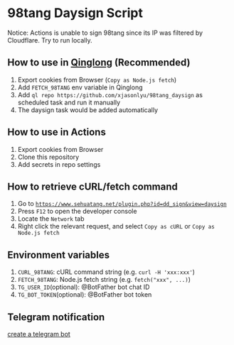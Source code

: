 # 98tang Daysign Script

Notice: Actions is unable to sign 98tang since its IP was filtered by Cloudflare. Try to run locally.

## How to use in [Qinglong](https://github.com/whyour/qinglong) (Recommended)

1. Export cookies from Browser (`Copy as Node.js fetch`)
2. Add `FETCH_98TANG` env variable in Qinglong
3. Add `ql repo https://github.com/xjasonlyu/98tang_daysign` as scheduled task and run it manually
4. The daysign task would be added automatically

## How to use in Actions

1. Export cookies from Browser
2. Clone this repository
3. Add secrets in repo settings

## How to retrieve cURL/fetch command

1. Go to [`https://www.sehuatang.net/plugin.php?id=dd_sign&view=daysign`](https://www.sehuatang.net/plugin.php?id=dd_sign&view=daysign)
2. Press `F12` to open the developer console
3. Locate the `Network` tab
4. Right click the relevant request, and select `Copy as cURL` or `Copy as Node.js fetch`

## Environment variables

1. `CURL_98TANG`: cURL command string (e.g. `curl -H 'xxx:xxx'`)
2. `FETCH_98TANG`: Node.js fetch string (e.g. `fetch("xxx", ...)`)
3. `TG_USER_ID`(optional): @BotFather bot chat ID
4. `TG_BOT_TOKEN`(optional): @BotFather bot token

## Telegram notification

[create a telegram bot](https://medium.com/@ManHay_Hong/how-to-create-a-telegram-bot-and-send-messages-with-python-4cf314d9fa3e)
